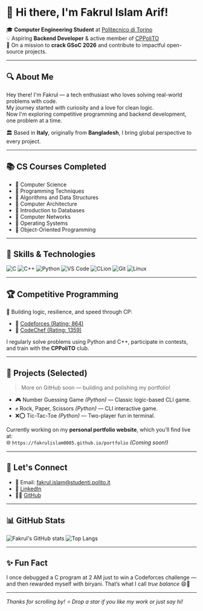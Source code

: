 # 👋 Hi there, I'm Fakrul Islam Arif!

🎓 **Computer Engineering Student** at [Politecnico di Torino](https://www.polito.it)  
💡 Aspiring **Backend Developer** & active member of [CPPoliTO](https://github.com/CPPoliTO)  
🚀 On a mission to **crack GSoC 2026** and contribute to impactful open-source projects.

---

## 🔍 About Me

Hey there! I'm Fakrul — a tech enthusiast who loves solving real-world problems with code.  
My journey started with curiosity and a love for clean logic.  
Now I'm exploring competitive programming and backend development, one problem at a time.  

🏛️ Based in **Italy**, originally from **Bangladesh**, I bring global perspective to every project.

---

## 📚 CS Courses Completed

- 📘 Computer Science  
- 📘 Programming Techniques  
- 📘 Algorithms and Data Structures  
- 📘 Computer Architecture  
- 📘 Introduction to Databases  
- 📘 Computer Networks  
- 📘 Operating Systems  
- 📘 Object-Oriented Programming  

---

## 🧠 Skills & Technologies

![C](https://img.shields.io/badge/C-blue?style=for-the-badge&logo=c)
![C++](https://img.shields.io/badge/C++-00599C?style=for-the-badge&logo=cplusplus&logoColor=white)
![Python](https://img.shields.io/badge/Python-FFD43B?style=for-the-badge&logo=python&logoColor=blue)
![VS Code](https://img.shields.io/badge/VS%20Code-007ACC?style=for-the-badge&logo=visual-studio-code&logoColor=white)
![CLion](https://img.shields.io/badge/CLion-000000?style=for-the-badge&logo=jetbrains&logoColor=white)
![Git](https://img.shields.io/badge/Git-F05032?style=for-the-badge&logo=git&logoColor=white)
![Linux](https://img.shields.io/badge/Linux-FCC624?style=for-the-badge&logo=linux&logoColor=black)

---

## 🏆 Competitive Programming

🎯 Building logic, resilience, and speed through CP:

- 🔗 [Codeforces (Rating: 864)](https://codeforces.com/profile/iamthephoenix)
- 🔗 [CodeChef (Rating: 1359)](https://www.codechef.com/users/iamthephoenix)

I regularly solve problems using Python and C++, participate in contests, and train with the **CPPoliTO** club.

---

## 💼 Projects (Selected)

> More on GitHub soon — building and polishing my portfolio!

- 🎮 Number Guessing Game *(Python)* — Classic logic-based CLI game.
- ✊ Rock, Paper, Scissors *(Python)* — CLI interactive game.
- ❌⭕ Tic-Tac-Toe *(Python)* — Two-player fun in terminal.

Currently working on my **personal portfolio website**, which you’ll find live at:  
🌐 `https://fakrulislam0085.github.io/portfolio` *(Coming soon!)*

---

## 💬 Let's Connect

- 📧 Email: [fakrul.islam@studenti.polito.it](mailto:fakrul.islam@studenti.polito.it)
- 💼 [LinkedIn](https://www.linkedin.com/in/fakrulislam)
- 🧑‍💻 [GitHub](https://github.com/fakrulislam0085)

---

## 📊 GitHub Stats

![Fakrul's GitHub stats](https://github-readme-stats.vercel.app/api?username=fakrulislam0085&show_icons=true&theme=default)
![Top Langs](https://github-readme-stats.vercel.app/api/top-langs/?username=fakrulislam0085&layout=compact)

---

## ✨ Fun Fact

I once debugged a C program at 2 AM just to win a Codeforces challenge —  
and then rewarded myself with biryani. That’s what I call *true balance* 😄🍛

---

_Thanks for scrolling by! ⭐ Drop a star if you like my work or just say hi!_
